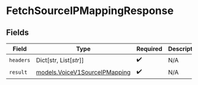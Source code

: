 # FetchSourceIPMappingResponse


## Fields

| Field                                                                | Type                                                                 | Required                                                             | Description                                                          |
| -------------------------------------------------------------------- | -------------------------------------------------------------------- | -------------------------------------------------------------------- | -------------------------------------------------------------------- |
| `headers`                                                            | Dict[str, List[*str*]]                                               | :heavy_check_mark:                                                   | N/A                                                                  |
| `result`                                                             | [models.VoiceV1SourceIPMapping](../models/voicev1sourceipmapping.md) | :heavy_check_mark:                                                   | N/A                                                                  |